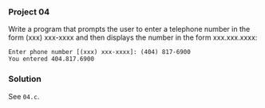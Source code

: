 ### Project 04

Write a program that prompts the user to enter a telephone number in the form
(xxx) xxx-xxxx and then displays the number in the form xxx.xxx.xxxx:

```
Enter phone number [(xxx) xxx-xxxx]: (404) 817-6900
You entered 404.817.6900
```

### Solution

See `04.c`.
